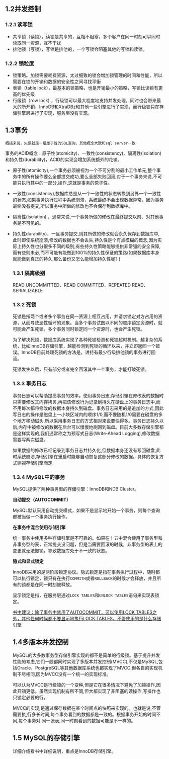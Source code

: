 ## 1.2并发控制



### 1.2.1 读写锁

- 共享锁（读锁），读锁是共享的，互相不阻塞，多个客户在同一时刻可以同时读取同一资源，互不干扰
- 排他锁（写锁），写锁是排他的，一个写锁会阻塞其他的写锁和读锁。



### 1.2.2 锁粒度



- 锁策略。加锁需要耗费资源，太过细致的锁会增加锁管理的时间和性能，所以需要在锁的开销和数据的安全性之间寻找平衡
- 表锁（table lock），最基本的锁策略，也是开销最小的策略，写锁比读锁有更高的优先级
- 行级锁（row lock) ，行级锁可以最大程度地支持并发处理，同时也会带来最大的所开销，InnoDB和XtraDBz和其他一些引擎进行了实现，而行级锁只在存储引擎层进行了实现，服务层没有实现。

## 1.3事务

 	概括来说，失误就是一组原子性的SQL查询，其他概念大致和sql server一致

​	事务的ACID概念：原子性(atomicity)、一致性(consistency)、隔离性(isolation)和持久性(durability)，ACID的实现会增加系统额外的花销。

- 原子性(atomicity),一个事务必须被视为一个不可分割的最小工作单元,整个事务中的所有操作要么全部提交成功,要么全部失败回滚,对于一个事务来说,不可能只执行其中的一部分,操作,这就是事务的原子性。

- 一致性(consistency),数据库总是从一个一致性的状态转换到另外一个一致性的状态,如果事务执行过程中系统崩溃，系统最终不会出现数据异常，因为事务最终没有提交,所以事务中所做的修改也不会保存到数据库中。

- 隔离性(isolation) ，通常来说,一个事务所做的修改在最终提交以前、对其他事务是不可见的。

- 持久性durability)，一旦事务提交,则其所做的修改就会永久保存到数据库中,此时即使系统崩溃,修改的数据也不会丢失,持久性是个有点模糊的概念,因为实际上持久性也分很多不同的级别,有些持久性策略能够提供非常强的安全保障,而有些则未必,而不可能有能做到100%的持久性保证的策路(如果数据库本身就能做到真正的持久,那么备份又怎么能增加持久性呢? )

  ### 1.3.1 隔离级别

  READ UNCOMMITTED、READ COMMITTED、REPEATED READ、SERIALIZABLE

  

  ### 1.3.2 死锁

  死锁是指两个或者多个事务在同一资源上相互占用，并请求锁定对方占用的资源，从而导致恶性循环的现象。当多个事务试图以不同的顺序锁定资源时，就可能会产生死锁。多个事务同时锁定同一个资源时，也会产生死锁。

  

  为了解决死锁，数据库系统实现了各种死锁检测和死锁超时机制。越复杂的系统，比如InnoDB存储引擎，越能检测到死锁的循环以来，并立即返回一个错误。InnoDB目前处理死锁的方法是，讲持有最少行级排他锁的事务进行回滚。

  

  死锁发生以后，只有部分或者完全回滚其中一个事务，才能打破死锁。

  

  ### 1.3.3 事务日志

  事务日志可以帮助提高事务的效率。使用事务日志,存储引肇在修改表的数据时只需要修改其内存拷贝,再把该修改行为记录到持久在硬盘上的事务日志中,而不用每次都将修改的数据本身持久到磁盘。事务日志采用的是追加的方式,因此写日志的操作是磁盘上一小块区域内的顺序1/0,而不像随机1/0需要在磁盘的多个地方移动磁头,所以采用事务日志的方式相对来说要快得多。事务日志持久以后,内存中被修改的数据在后台可以慢慢地刷回到磁盘。目前大多数存储引擎都是这样实现的,我们通常称之为预写式日志(Write-Ahead Logging),修改数据需要写两次磁盘。

  如果数据的修改已经记录到事务日志并持久化,但数据本身还没有写回磁盘,此时系统崩溃,存储引擎在重启时能够自动恢复这部分修改的数据。具体的恢复方式则视存储引擎而定.

  

  ### 1.3.4 MySQL中的事务

  MySQL提供了两种事务型的存储引擎：InnoDB和NDB Cluster。

  **自动提交（AUTOCOMMIT)**

  MySQL默认采用自动提交模式，如果不是显示地开始一个事务，则每个查询都被当做一个事务执行操作。

  **在事务中混合使用存储引擎**

  统一事务中使用多种存储引擎是不可靠的。如果在十五中混合使用了事务型和非事务型的表，正常提交没问题，但是当需要回滚的时候，非事务型的表上的变更就无法撤销，导致数据库处于不一致的状态。

  **隐式和显式锁定**

  InnoDB采用的是两阶段锁定协议。隐式锁定是指在事务执行过程中，随时都可以执行锁定，锁只有在执行`COMMITH`或者`ROLLBACK`的时候才会释放，并且所有的锁都是在同一时刻被释放。

  显示锁定是指，在服务层通过`LOCK TABLES`和`UNLOCK TABLES`语句来实现表锁定。

  

  <u>书中建议：除了事务中禁用了AUTOCOMMIT，可以使用LOCK TABLES之外，其他任何时候都不要显示地执行LOCK  TABLES，不管使用的是什么存储引擎</u>

  ## 1.4多版本并发控制


  MySQL的大多数事务型存储引擎实现的都不是简单的行级锁。基于提升并发性能的考虑,它们一般都同时实现了多版本并发控制(MVCC),不仅是MySQL,包括Oracle、PostgreSQL等其他数据库系统也都实现了MVCC,但各自的实现机制不尽相同,因为MVCC没有一个统一的实现标准。

  可以认为MVCC是行级锁的一个变种,但是它在很多情况下避免了加锁操作,因此开销更低。虽然实现机制有所不同,但大都实现了非阻塞的读操作,写操作也只锁定必要的行。

  MVCC的实现,是通过保存数据在某个时间点的快照来实现的。也就是说,不管需要执,行多长时间,每个事务看到的数据都是一致的。根据事务开始的时间不同,每个事务对,同一张表,同一时刻看到的数据可能是不一样的。

  ## 1.5 MySQL的存储引擎

  详细介绍看书中详细说明，重点是InnoDB存储引擎。

  











